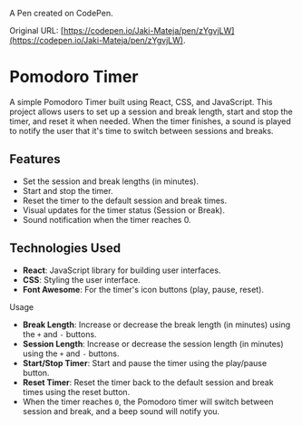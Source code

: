 A Pen created on CodePen.

Original URL: [https://codepen.io/Jaki-Mateja/pen/zYgvjLW](https://codepen.io/Jaki-Mateja/pen/zYgvjLW).

# Pomodoro Timer

A simple Pomodoro Timer built using React, CSS, and JavaScript. This project allows users to set up a session and break length, start and stop the timer, and reset it when needed. When the timer finishes, a sound is played to notify the user that it's time to switch between sessions and breaks.

## Features
- Set the session and break lengths (in minutes).
- Start and stop the timer.
- Reset the timer to the default session and break times.
- Visual updates for the timer status (Session or Break).
- Sound notification when the timer reaches 0.
  
## Technologies Used
- **React**: JavaScript library for building user interfaces.
- **CSS**: Styling the user interface.
- **Font Awesome**: For the timer's icon buttons (play, pause, reset).

Usage

- **Break Length**: Increase or decrease the break length (in minutes) using the `+` and `-` buttons.
- **Session Length**: Increase or decrease the session length (in minutes) using the `+` and `-` buttons.
- **Start/Stop Timer**: Start and pause the timer using the play/pause button.
- **Reset Timer**: Reset the timer back to the default session and break times using the reset button.
- When the timer reaches `0`, the Pomodoro timer will switch between session and break, and a beep sound will notify you.


